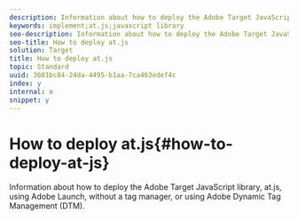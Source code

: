 ```yaml
---
description: Information about how to deploy the Adobe Target JavaScript library, at.js, using Adobe Launch, without a tag manager, or using Adobe Dynamic Tag Management (DTM).
keywords: implement;at.js;javascript library
seo-description: Information about how to deploy the Adobe Target JavaScript library, at.js, using Adobe Launch, without a tag manager, or using Adobe Dynamic Tag Management (DTM).
seo-title: How to deploy at.js
solution: Target
title: How to deploy at.js
topic: Standard
uuid: 3601bc84-24da-4495-b1aa-7ca463edef4c
index: y
internal: n
snippet: y
---
```


# How to deploy at.js{#how-to-deploy-at-js}

Information about how to deploy the Adobe Target JavaScript library, at.js, using Adobe Launch, without a tag manager, or using Adobe Dynamic Tag Management (DTM).

